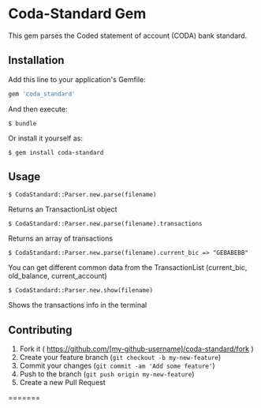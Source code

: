 # Coda-Standard Gem

This gem parses the Coded statement of account (CODA) bank standard.
## Installation

Add this line to your application's Gemfile:

```ruby
gem 'coda_standard'
```

And then execute:

    $ bundle

Or install it yourself as:

    $ gem install coda-standard

## Usage

    $ CodaStandard::Parser.new.parse(filename)

Returns an TransactionList object

    $ CodaStandard::Parser.new.parse(filename).transactions

Returns an array of transactions

    $ CodaStandard::Parser.new.parse(filename).current_bic => "GEBABEBB"

You can get different common data from the TransactionList (current_bic, old_balance, current_account)

    $ CodaStandard::Parser.new.show(filename)

Shows the transactions info in the terminal

## Contributing

1. Fork it ( https://github.com/[my-github-username]/coda-standard/fork )
2. Create your feature branch (`git checkout -b my-new-feature`)
3. Commit your changes (`git commit -am 'Add some feature'`)
4. Push to the branch (`git push origin my-new-feature`)
5. Create a new Pull Request

=======
